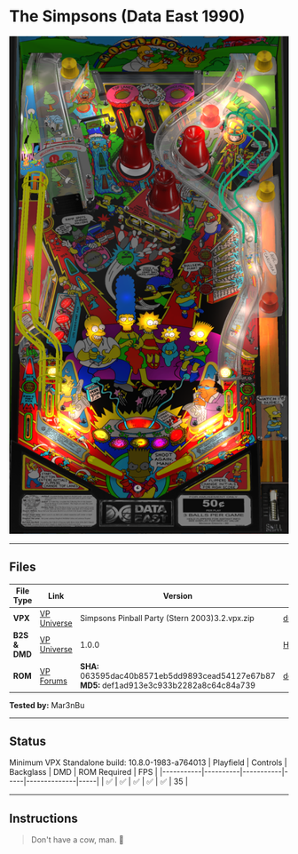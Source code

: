 # The Simpsons (Data East 1990) 

![Table Preview](../../images/vpx-thesimpsons.png)

---

## Files
| File Type | Link | Version | Author | 
|-----------|--------|----------|--------------|
| **VPX** | [VP Universe](https://vpuniverse.com/files/file/11621-the-simpsons-data-east-1990-drakkon-mod-11/)  | Simpsons Pinball Party (Stern 2003)3.2.vpx.zip | [drakkon](https://vpuniverse.com/profile/51568-drakkon/) |
| **B2S & DMD** | [VP Universe](https://vpuniverse.com/files/file/11958-the-simpsons-data-east-1990-b2s-with-full-dmd/) | 1.0.0 | [Hauntfreaks](https://vpuniverse.com/profile/5216-hauntfreaks/) |
| **ROM** | [VP Forums](https://www.vpforums.org/index.php?app=downloads&showfile=824) | **SHA:** 063595dac40b8571eb5dd9893cead54127e67b87 <br /> **MD5:** def1ad913e3c933b2282a8c64c84a739 | [destruk](https://www.vpforums.org/index.php?showuser=5) |


**Tested by:** Mar3nBu

---


## Status 

Minimum VPX Standalone build: 10.8.0-1983-a764013
| Playfield | Controls | Backglass | DMD | ROM Required | FPS | 
|-----------|----------|-----------|-----|--------------|-----|
| :white_check_mark: | :white_check_mark: | :white_check_mark: | :white_check_mark: | :white_check_mark: | 35 |

---

## Instructions

> Don't have a cow, man. 🐄
